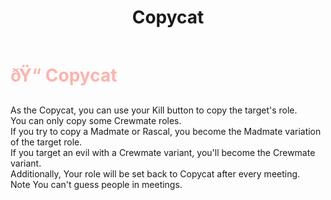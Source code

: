 ﻿---
lang: en-US
title: Copycat
prev: ChiefOfPolice
next: Dictator
---
# <font color="#ffb2ab">ðŸ“ <b>Copycat</b></font> <Badge text="Power" type="tip" vertical="middle"/>
 
As the Copycat, you can use your Kill button to copy the target's role.<br>
You can only copy some Crewmate roles.<br>
If you try to copy a Madmate or Rascal, you become the Madmate variation of the target role.<br>
If you target an evil with a Crewmate variant, you'll become the Crewmate variant.<br>
Additionally, Your role will be set back to Copycat after every meeting.<br>
Note You can't guess people in meetings.